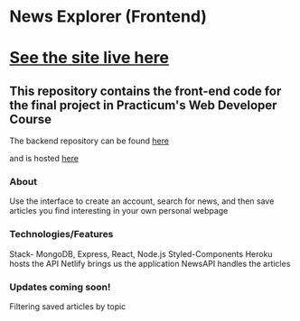 # News Explorer (Frontend)
#                         [See the site live here](https://wonderful-yonath-9a8bb2.netlify.app)

## This repository contains the front-end code for the final project in Practicum's Web Developer Course

The backend repository can be found [here ](https://github.com/Trisboyd/news-explorer-api)

and is hosted [here](https://api-boyd-news-explorer.herokuapp.com/)

### About
Use the interface to create an account, search for news, and then save articles you find interesting in your own personal webpage


### Technologies/Features
Stack- MongoDB, Express, React, Node.js
Styled-Components
Heroku hosts the API
Netlify brings us the application
NewsAPI handles the articles

### Updates coming soon!
Filtering saved articles by topic
